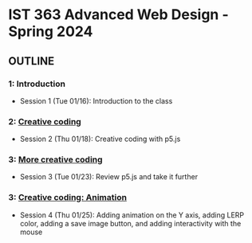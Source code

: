 # IST 363 Advanced Web Design - Spring 2024

## OUTLINE

### 1: Introduction
* Session 1 (Tue 01/16): Introduction to the class

### 2: [Creative coding](02)
* Session 2 (Thu 01/18): Creative coding with p5.js

### 3: [More creative coding](03)
* Session 3 (Tue 01/23): Review p5.js and take it further

### 3: [Creative coding: Animation](04)
* Session 4 (Thu 01/25): Adding animation on the Y axis, adding LERP color, adding a save image button, and adding interactivity with the mouse